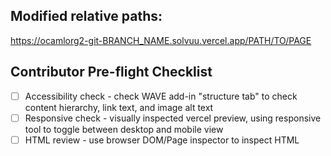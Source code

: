 <!-- Brief description of purpose of changes and what changed -->

## Modified relative paths:

<!-- replace "BRANCH_NAME" with your branch; replace PATH/TO/PAGE -->
https://ocamlorg2-git-BRANCH_NAME.solvuu.vercel.app/PATH/TO/PAGE

## Contributor Pre-flight Checklist

- [ ] Accessibility check - check WAVE add-in "structure tab" to check content hierarchy, link text, and image alt text
- [ ] Responsive check - visually inspected vercel preview, using responsive tool to toggle between desktop and mobile view
- [ ] HTML review - use browser DOM/Page inspector to inspect HTML
